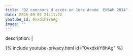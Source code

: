 ```yaml
---
title: "Q2 concours d'accès en 1ère Année  ENSAM 2014"
date: 2025-09-02 21:11:22 
youtube_id: 0vxdxkY8hAg
image: ""
---
```

description: |
  
{% include youtube-privacy.html id="0vxdxkY8hAg" %}
